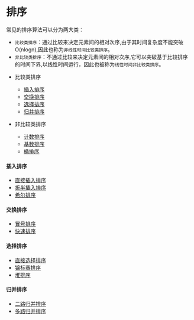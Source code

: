  排序
 =====

常见的排序算法可以分为两大类：</br>
* `比较类排序`：通过比较来决定元素间的相对次序,由于其时间复杂度不能突破O(nlogn),因此也称为`非线性时间比较类排序`。
* `非比较类排序`：不通过比较来决定元素间的相对次序,它可以突破基于比较排序的时间下界,以线性时间运行，因此也被称为`线性时间非比较类排序`。

- 比较类排序
    - [插入排序](#insertion)</br>
    - [交换排序](#swap)</br>
    - [选择排序](#selection)</br>
    - [归并排序](#merge)</br>

- 非比较类排序
    - [计数排序](../count)</br>
    - [基数排序](../radix)</br>
    - [桶排序](../bucket)</br>



#### <i id="insertion"></i>插入排序  
- [直接插入排序](../straight_insertion/)</br>
- [折半插入排序](../binary_insertion)</br>
- [希尔排序](../shell)</br>


#### <i id="swap"></i>交换排序  
- [冒号排序](../bubble)</br>
- [快速排序](../quick)</br>


#### <i id="selection"></i>选择排序  
- [直接选择排序](../direct_selection)</br>
- [锦标赛排序](../tournament)</br>
- [堆排序](../heap)</br>


#### <i id="merge"></i>归并排序
- [二路归并排序](../binary_merge)
- [多路归并排序](../mul_merge)




